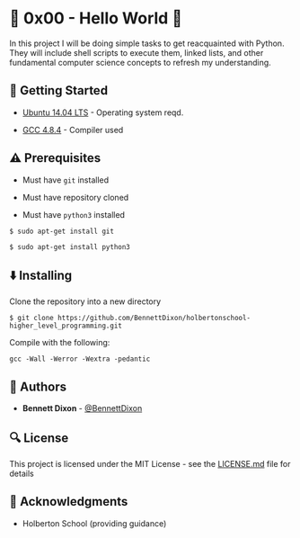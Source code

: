 # :shell: 0x00 - Hello World :shell:

In this project I will be doing simple tasks to get reacquainted with Python. They will include shell scripts to execute them, linked lists, and other fundamental computer science concepts to refresh my understanding.

## :running: Getting Started

* [Ubuntu 14.04 LTS](http://releases.ubuntu.com/14.04/) - Operating system reqd.

* [GCC 4.8.4](https://gcc.gnu.org/gcc-4.8/) - Compiler used


## :warning: Prerequisites

* Must have `git` installed

* Must have repository cloned

* Must have `python3` installed

```
$ sudo apt-get install git
```

```
$ sudo apt-get install python3
```


## :arrow_down: Installing

Clone the repository into a new directory

```
$ git clone https://github.com/BennettDixon/holbertonschool-higher_level_programming.git
```

Compile with the following:

```
gcc -Wall -Werror -Wextra -pedantic
```

## :blue_book: Authors
* **Bennett Dixon** - [@BennettDixon](https://github.com/BennettDixon)

## :mag: License

This project is licensed under the MIT License - see the [LICENSE.md](LICENSE.md) file for details



## :mega: Acknowledgments

* Holberton School (providing guidance)
